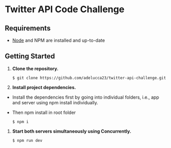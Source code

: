 <h1>Twitter API Code Challenge</h1>

## Requirements
- [Node](https://nodejs.org/en/download/) and NPM are installed and up-to-date


## Getting Started
1. **Clone the repository.**
    ```
    $ git clone https://github.com/adelucca23/twitter-api-challenge.git
    ```
3. **Install project dependencies.**
- Install the dependencies first by going into individual folders, i.e., app and server using npm install individually.
- Then npm install in root folder
    
    ```
    $ npm i
    ```
    
1. **Start both servers simultaneously using Concurrently.**
    
    ```
    $ npm run dev
    ```

